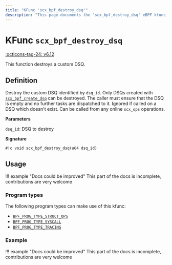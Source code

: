 ```yaml
---
title: "KFunc 'scx_bpf_destroy_dsq'"
description: "This page documents the 'scx_bpf_destroy_dsq' eBPF kfunc, including its definition, usage, program types that can use it, and examples."
---
```

# KFunc `scx_bpf_destroy_dsq`

<!-- [FEATURE_TAG](scx_bpf_destroy_dsq) -->
[:octicons-tag-24: v6.12](https://github.com/torvalds/linux/commit/f0e1a0643a59bf1f922fa209cec86a170b784f3f)
<!-- [/FEATURE_TAG] -->

This function destroys a custom DSQ.

## Definition

Destroy the custom DSQ identified by `dsq_id`. Only DSQs created with [`scx_bpf_create_dsq`](scx_bpf_create_dsq.md) can be destroyed. The caller must ensure that the DSQ is empty and no further tasks are dispatched to it. Ignored if called on a DSQ which doesn't exist. Can be called from any online `scx_ops` operations.

**Parameters**

`dsq_id`: DSQ to destroy

**Signature**

<!-- [KFUNC_DEF] -->
`#!c void scx_bpf_destroy_dsq(u64 dsq_id)`
<!-- [/KFUNC_DEF] -->

## Usage

!!! example "Docs could be improved"
    This part of the docs is incomplete, contributions are very welcome

### Program types

The following program types can make use of this kfunc:

<!-- [KFUNC_PROG_REF] -->
- [`BPF_PROG_TYPE_STRUCT_OPS`](../program-type/BPF_PROG_TYPE_STRUCT_OPS.md)
- [`BPF_PROG_TYPE_SYSCALL`](../program-type/BPF_PROG_TYPE_SYSCALL.md)
- [`BPF_PROG_TYPE_TRACING`](../program-type/BPF_PROG_TYPE_TRACING.md)
<!-- [/KFUNC_PROG_REF] -->

### Example

!!! example "Docs could be improved"
    This part of the docs is incomplete, contributions are very welcome

